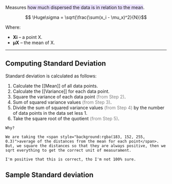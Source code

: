 Measures <span style="background:rgba(183, 152, 255, 0.3)">how much dispersed the data is in relation to the mean</span>.

$$ \Huge\sigma = \sqrt{\frac{\sum(x_i - \mu_x)^2}{N}}$$

Where:
- **Xi** – a point X.
- **μX** – the mean of X.

---

## Computing Standard Deviation

Standard deviation is calculated as follows:

1.  Calculate the [[Mean]] of all data points.
2.  Calculate the [[Variance]] for each data point.
3.  Square the variance of each data point <font color="#7f7f7f">(from Step 2)</font>.
4.  Sum of squared variance values <font color="#7f7f7f">(from Step 3)</font>.
5.  Divide the sum of squared variance values <font color="#7f7f7f">(from Step 4)</font> by the number of data points in the data set less 1.
6.  Take the square root of the quotient <font color="#7f7f7f">(from Step 5)</font>.


```ad-hint
Why?

We are taking the <span style="background:rgba(183, 152, 255, 0.3)">average of the distances from the mean for each point</span>.
But, we square the distances so that they are always positive, then we sqrt everything to get the correct unit of measurament.

I'm positive that this is correct, tho I'm not 100% sure.
```



## Sample Standard deviation
